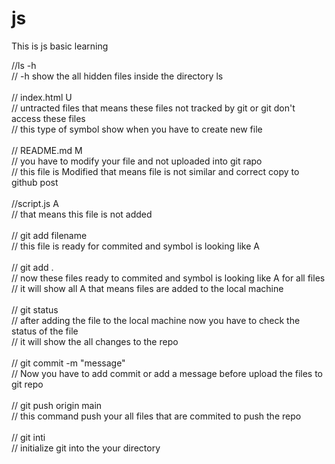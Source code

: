 # js
This is js basic learning
<br>

//ls -h
<br>
// -h show the all hidden files inside the directory ls
<br>
<br>
// index.html U
<br>
// untracted files that means these files not tracked by git or git don't access these files
<br>
// this type of symbol show when you have to create new file 
<br>
<br>
// README.md M 
<br>
// you have to modify your file and not uploaded into git rapo
<br>
// this file is Modified that means file is not similar and correct copy to github post
<br>
<br>
//script.js A
<br>
// that means this file is not added
<br>
<br>
// git add filename
<br>
// this file is ready for commited and symbol is looking like A
<br>
<br>
// git add .
<br>
// now these files ready to commited and symbol is looking like A for all files
<br>
// it will show all A that means files are added to the local machine
<br>
<br>
// git status
<br>
// after adding the file to the local machine now you have to check the status of the file
<br>
// it will show the all changes to the repo
<br>
<br>
// git commit -m "message"
<br>
// Now you have to add commit or add a message before upload the files to git repo
<br>
<br>
// git push origin main
<br>
// this command push your all files that are commited to push the repo
<br>
<br>
// git inti
<br>
// initialize git into the your directory
<br>
<br>